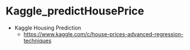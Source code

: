 # Kaggle_predictHousePrice
* Kaggle Housing Prediction
  - https://www.kaggle.com/c/house-prices-advanced-regression-techniques

